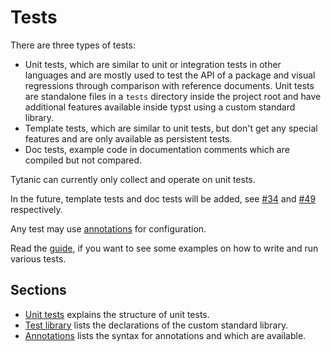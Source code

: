 # Tests
There are three types of tests:
- Unit tests, which are similar to unit or integration tests in other languages and are mostly used to test the API of a package and visual regressions through comparison with reference documents.
  Unit tests are standalone files in a `tests` directory inside the project root and have additional features available inside typst using a custom standard library.
- Template tests, which are similar to unit tests, but don't get any special features and are only available as persistent tests.
- Doc tests, example code in documentation comments which are compiled but not compared.

<div class="warning">

Tytanic can currently only collect and operate on unit tests.

In the future, template tests and doc tests will be added, see [#34] and [#49] respectively.

</div>

Any test may use [annotations](./annotations.md) for configuration.

Read the [guide], if you want to see some examples on how to write and run various tests.

## Sections
- [Unit tests](./unit.md) explains the structure of unit tests.
- [Test library](./lib.md) lists the declarations of the custom standard library.
- [Annotations](./annotations.md) lists the syntax for annotations and which are available.

[guide]: ../../guides/tests.md
[#34]: https://github.com/tingerrr/tytanic/issues/34
[#49]: https://github.com/tingerrr/tytanic/issues/49
